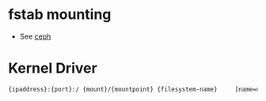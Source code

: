 # fstab mounting
- See [ceph](https://docs.ceph.com/en/nautilus/cephfs/fstab/)

# Kernel Driver
```bash
{ipaddress}:{port}:/ {mount}/{mountpoint} {filesystem-name}     [name=username,secret=secretkey|secretfile=/path/to/secretfile],[{mount.options}]
```
